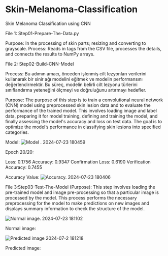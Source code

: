 # Skin-Melanoma-Classification
 Skin Melanoma Classification using CNN 


File 1: Step01-Prepare-The-Data.py

Purpose: In the processing of skin parts; resizing and converting to grayscale.
Process: Reads in tags from the CSV file, processes the details, and connects the results to NumPy arrays.




File 2: Step02-Build-CNN-Model

Process:
Bu adımın amacı, önceden işlenmiş cilt lezyonları verilerini kullanarak bir sinir ağı modelini eğitmek ve modelin performansını değerlendirmektir. Bu süreç, modelin belirli cilt lezyonu türlerini sınıflandırma yeteneğini ölçmeyi ve doğruluğunu artırmayı hedefler.

Purpose:
The purpose of this step is to train a convolutional neural network (CNN) model using preprocessed skin lesion data and to evaluate the performance of the trained model. This involves loading image and label data, preparing it for model training, defining and training the model, and finally assessing the model's accuracy and loss on test data. The goal is to optimize the model’s performance in classifying skin lesions into specified categories.


Model:
![Model . 2024-07-23 180459](https://github.com/user-attachments/assets/ca5850ee-0b36-4261-a1b1-1d26ef28be2f)

Epoch 20/20:

Loss: 0.1756
Accuracy: 0.9347
Confirmation Loss: 0.6190
Verification Accuracy: 0.7455

Accuracy Value:
![Accuracy. 2024-07-23 180406](https://github.com/user-attachments/assets/471e34e8-e86b-4872-b146-31796cae2f23)






File 3:Step03-Test-The-Model
(Purpose):
This step involves loading the pre-trained model and image pre-processing so that a particular image is processed by the model. This process performs the necessary preprocessing for the model to make predictions on new images and displays summary information to check the structure of the model.

![ Normal image. 2024-07-23 181102](https://github.com/user-attachments/assets/61b6fcc3-a5fd-49ac-9baa-3d4d0a2293ba)


Normal image:

![Predicted image 2024-07-2 181218](https://github.com/user-attachments/assets/74e18f0a-2b88-438c-9201-6f4498175114)

Predicted image:




